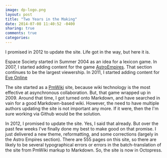 ```yaml
---
image: dp-logo.png
layout: post
title: "Two Years in the Making"
date: 2014-07-08 11:40:52 -0400
sharing: true
comments: true
categories: 
---
```


I promised in 2012 to update the site. Life got in the way, but here it is.

<!--more-->

Espace Society started in Summer 2004 as an idea for a lexicon game. In 2007, I started adding content for the game [AstroEmpires](http://www.astroempires.com). That section continues to be the largest viewership. In 2011, I started adding content for [Eve Online](http://www.eveonline.com)

The site started as a [PmWiki](http://pmwiki.org) site, because wiki technology is the most effective at asynchronous collaboration. But, that game wrapped up in 2009. Around that time, I got turned onto Markdown, and have searched in vain for a good Markdown-based wiki. However, the need to have multiple authors updating the site is not important any more. If it were, then the I'm sure working via Github would be the solution.

In 2012, I promised to update the site. Yes, I said that already. But over the past few weeks I've finally done my best to make good on that promise. I just delivered a new theme, reformatting, and some corrections (largely in the Astro Empires section). There are 555 pages on this site, so there are likely to be several typographical errors or errors in the batch-translation of the site from PmWiki markup to Markdown. So, the site is now in Octopress.